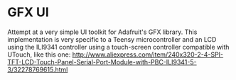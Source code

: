 # GFX UI
Attempt at a very simple UI toolkit for Adafruit's GFX library. This implementation is very specific to a Teensy microcontroller and an LCD using the ILI9341 controller using a touch-screen controller compatible with UTouch, like this one: http://www.aliexpress.com/item/240x320-2-4-SPI-TFT-LCD-Touch-Panel-Serial-Port-Module-with-PBC-ILI9341-5-3/32278769615.html

